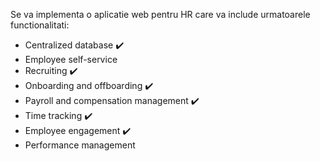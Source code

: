 
Se va implementa o aplicatie web pentru HR care va include urmatoarele functionalitati:

- Centralized database :heavy_check_mark:                      
- Employee self-service
- Recruiting :heavy_check_mark:                                 
- Onboarding and offboarding :heavy_check_mark:                 
- Payroll and compensation management :heavy_check_mark:
- Time tracking :heavy_check_mark:                          
- Employee engagement :heavy_check_mark:
- Performance management
